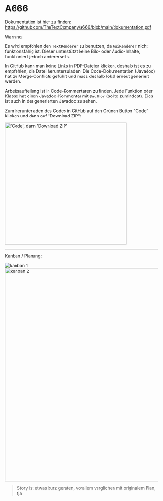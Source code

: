 # A666

Dokumentation ist hier zu finden: <https://github.com/TheTextCompany/a666/blob/main/dokumentation.pdf>

> [!WARNING]
> Es wird empfohlen den `TextRenderer` zu benutzen, da `GuiRenderer` nicht funktionsfähig ist.
> Dieser unterstützt keine Bild- oder Audio-Inhalte, funktioniert jedoch andererseits.

In GitHub kann man keine Links in PDF-Dateien klicken, deshalb ist es zu empfehlen, die Datei herunterzuladen.
Die Code-Dokumentation (Javadoc) hat zu Merge-Conflicts geführt und muss deshalb lokal erneut generiert werden.

Arbeitsaufteilung ist in Code-Kommentaren zu finden. Jede Funktion oder Klasse hat einen Javadoc-Kommentar mit `@author` (sollte zumindest).
Dies ist auch in der generierten Javadoc zu sehen.

Zum herunterladen des Codes in GitHub auf den Grünen Button "Code" klicken und dann auf "Download ZIP":

<image alt="'Code', dann 'Download ZIP'" src="https://github.com/user-attachments/assets/246cc2db-b743-47fe-87fc-679102707e4a" width="400">

---

Kanban / Planung:

![kanban 1](https://github.com/user-attachments/assets/99ac84b7-a579-4444-bd6b-038c93f87e35)
<image alt="kanban 2" src="https://github.com/user-attachments/assets/2d631fe2-bbec-43f9-bf55-ace30cb1f0fa" width="700">

> Story ist etwas kurz geraten, vorallem verglichen mit originalem Plan, tja
